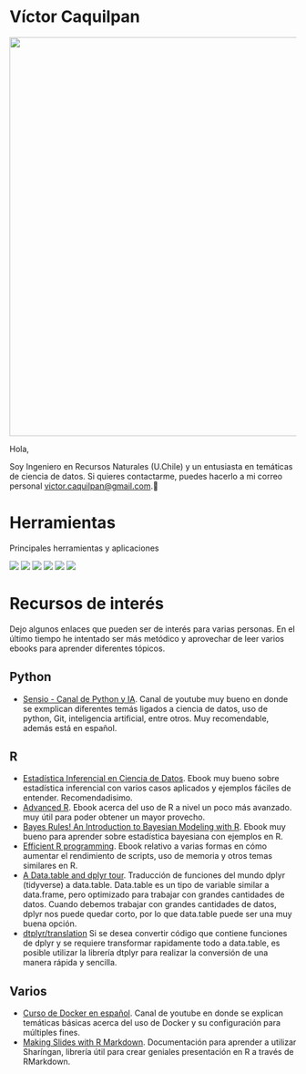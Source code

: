 # Víctor Caquilpan

<p align="center">
<img src="https://miro.medium.com/max/1200/1*008eIu9lG7QVmhGNNy9RpA.jpeg" width="700px">
</p>

Hola, 

Soy Ingeniero en Recursos Naturales (U.Chile) y un entusiasta en temáticas de ciencia de datos. Si quieres contactarme, puedes hacerlo a mi correo personal victor.caquilpan@gmail.com.🌱

# Herramientas

Principales herramientas y aplicaciones

![](https://img.shields.io/badge/OS-Linux-informational?style=flat&logo=<LOGO_NAME>&logoColor=white&color=2bbc8a) ![](https://img.shields.io/badge/OS-Windows-informational?style=flat&logo=<LOGO_NAME>&logoColor=white&color=2bbc8a) ![](https://img.shields.io/badge/Code-Python-informational?style=flat&logo=<LOGO_NAME>&logoColor=white&color=green) ![](https://img.shields.io/badge/Code-R-informational?style=flat&logo=<LOGO_NAME>&logoColor=white&color=green) ![](https://img.shields.io/badge/Code-SQL-informational?style=flat&logo=<LOGO_NAME>&logoColor=white&color=green) ![](https://img.shields.io/badge/Tools-PowerBI-informational?style=flat&logo=<LOGO_NAME>&logoColor=white&color=orange)

# Recursos de interés

Dejo algunos enlaces que pueden ser de interés para varias personas. En el último tiempo he intentado ser más metódico y aprovechar de leer varios ebooks para aprender diferentes tópicos.

## Python

* [Sensio - Canal de Python y IA](https://www.youtube.com/c/sensio-ia). Canal de youtube muy bueno en donde se exmplican diferentes temás ligados a ciencia de datos, uso de python, Git, inteligencia artificial, entre otros. Muy recomendable, además está en español.

## R

* [Estadística Inferencial en Ciencia de Datos](https://moderndive.com/). Ebook muy bueno sobre estadística inferencial con varios casos aplicados y ejemplos fáciles de entender. Recomendadisimo.
* [Advanced R](https://adv-r.hadley.nz/). Ebook acerca del uso de R a nivel un poco más avanzado. muy útil para poder obtener un mayor provecho.
* [Bayes Rules! An Introduction to Bayesian Modeling with R](https://www.bayesrulesbook.com/). Ebook muy bueno para aprender sobre estadística bayesiana con ejemplos en R.
* [Efficient R programming](https://csgillespie.github.io/efficientR/). Ebook relativo a varias formas en cómo aumentar el rendimiento de scripts, uso de memoria y otros temas similares en R.
* [A Data.table and dplyr tour](https://atrebas.github.io/post/2019-03-03-datatable-dplyr/). Traducción de funciones del mundo dplyr (tidyverse) a data.table. Data.table es un tipo de variable similar a data.frame, pero optimizado para trabajar con grandes cantidades de datos. Cuando debemos trabajar con grandes cantidades de datos, dplyr nos puede quedar corto, por lo que data.table puede ser una muy buena opción.
* [dtplyr/translation](https://dtplyr.tidyverse.org/articles/translation.html) Si se desea convertir código que contiene funciones de dplyr y se requiere transformar rapidamente todo a data.table, es posible utilizar la librería dtplyr para realizar la conversión de una manera rápida y sencilla.

## Varios

* [Curso de Docker en español](https://www.youtube.com/watch?v=UZpyvK6UGFo&list=PLqRCtm0kbeHAep1hc7yW-EZQoAJqSTgD-). Canal de youtube en donde se explican temáticas básicas acerca del uso de Docker y su configuración para múltiples fines.
* [Making Slides with R Markdown](https://arm.rbind.io/slides/xaringan.html#5). Documentación para aprender a utilizar Sharíngan, librería útil para crear geniales presentación en R a través de RMarkdown.




